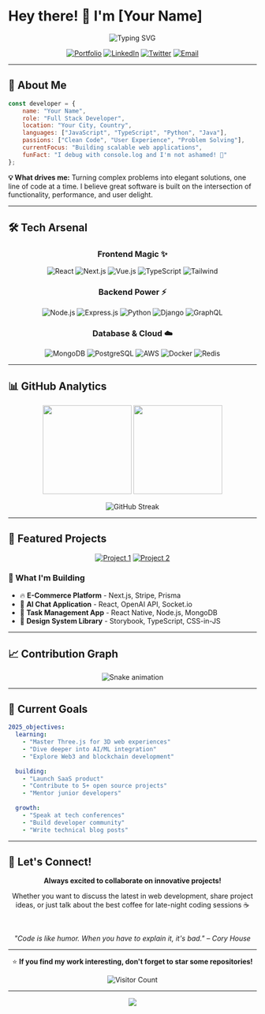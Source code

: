 # Hey there! 👋 I'm [Your Name]

<div align="center">
  
  ![Typing SVG](https://readme-typing-svg.herokuapp.com?font=Fira+Code&weight=600&size=28&pause=1000&color=00D8FF&center=true&vCenter=true&width=600&lines=Full+Stack+Developer;Problem+Solver;Code+Enthusiast;Always+Learning+%F0%9F%9A%80)
  
  [![Portfolio](https://img.shields.io/badge/Portfolio-FF5722?style=for-the-badge&logo=todoist&logoColor=white)](https://yourportfolio.com)
  [![LinkedIn](https://img.shields.io/badge/LinkedIn-0077B5?style=for-the-badge&logo=linkedin&logoColor=white)](https://linkedin.com/in/yourprofile)
  [![Twitter](https://img.shields.io/badge/Twitter-1DA1F2?style=for-the-badge&logo=twitter&logoColor=white)](https://twitter.com/yourhandle)
  [![Email](https://img.shields.io/badge/Email-D14836?style=for-the-badge&logo=gmail&logoColor=white)](mailto:your.email@example.com)

</div>

---

## 🚀 About Me

```javascript
const developer = {
    name: "Your Name",
    role: "Full Stack Developer",
    location: "Your City, Country",
    languages: ["JavaScript", "TypeScript", "Python", "Java"],
    passions: ["Clean Code", "User Experience", "Problem Solving"],
    currentFocus: "Building scalable web applications",
    funFact: "I debug with console.log and I'm not ashamed! 🐛"
};
```

**💡 What drives me:** Turning complex problems into elegant solutions, one line of code at a time. I believe great software is built on the intersection of functionality, performance, and user delight.

---

## 🛠️ Tech Arsenal

<div align="center">

### Frontend Magic ✨
![React](https://img.shields.io/badge/React-20232A?style=for-the-badge&logo=react&logoColor=61DAFB)
![Next.js](https://img.shields.io/badge/Next.js-000000?style=for-the-badge&logo=next.js&logoColor=white)
![Vue.js](https://img.shields.io/badge/Vue.js-35495E?style=for-the-badge&logo=vue.js&logoColor=4FC08D)
![TypeScript](https://img.shields.io/badge/TypeScript-007ACC?style=for-the-badge&logo=typescript&logoColor=white)
![Tailwind](https://img.shields.io/badge/Tailwind_CSS-38B2AC?style=for-the-badge&logo=tailwind-css&logoColor=white)

### Backend Power ⚡
![Node.js](https://img.shields.io/badge/Node.js-43853D?style=for-the-badge&logo=node.js&logoColor=white)
![Express.js](https://img.shields.io/badge/Express.js-404D59?style=for-the-badge&logo=express&logoColor=white)
![Python](https://img.shields.io/badge/Python-3776AB?style=for-the-badge&logo=python&logoColor=white)
![Django](https://img.shields.io/badge/Django-092E20?style=for-the-badge&logo=django&logoColor=white)
![GraphQL](https://img.shields.io/badge/GraphQL-E10098?style=for-the-badge&logo=graphql&logoColor=white)

### Database & Cloud ☁️
![MongoDB](https://img.shields.io/badge/MongoDB-4EA94B?style=for-the-badge&logo=mongodb&logoColor=white)
![PostgreSQL](https://img.shields.io/badge/PostgreSQL-316192?style=for-the-badge&logo=postgresql&logoColor=white)
![AWS](https://img.shields.io/badge/AWS-232F3E?style=for-the-badge&logo=amazon-aws&logoColor=white)
![Docker](https://img.shields.io/badge/Docker-2496ED?style=for-the-badge&logo=docker&logoColor=white)
![Redis](https://img.shields.io/badge/Redis-DC382D?style=for-the-badge&logo=redis&logoColor=white)

</div>

---

## 📊 GitHub Analytics

<div align="center">
  
  <img height="180em" src="https://github-readme-stats.vercel.app/api?username=yourusername&show_icons=true&theme=tokyonight&include_all_commits=true&count_private=true"/>
  <img height="180em" src="https://github-readme-stats.vercel.app/api/top-langs/?username=yourusername&layout=compact&theme=tokyonight"/>

</div>

<div align="center">
  
  ![GitHub Streak](https://github-readme-streak-stats.herokuapp.com/?user=yourusername&theme=tokyonight)
  
</div>

---

## 🌟 Featured Projects

<div align="center">

[![Project 1](https://github-readme-stats.vercel.app/api/pin/?username=yourusername&repo=awesome-project-1&theme=tokyonight)](https://github.com/yourusername/awesome-project-1)
[![Project 2](https://github-readme-stats.vercel.app/api/pin/?username=yourusername&repo=amazing-project-2&theme=tokyonight)](https://github.com/yourusername/amazing-project-2)

</div>

### 🎯 What I'm Building

- 🔥 **E-Commerce Platform** - Next.js, Stripe, Prisma
- 🤖 **AI Chat Application** - React, OpenAI API, Socket.io  
- 📱 **Task Management App** - React Native, Node.js, MongoDB
- 🎨 **Design System Library** - Storybook, TypeScript, CSS-in-JS

---

## 📈 Contribution Graph

<div align="center">
  
  ![Snake animation](https://github.com/yourusername/yourusername/blob/output/github-contribution-grid-snake.svg)
  
</div>

---

## 🎯 Current Goals

```yaml
2025_objectives:
  learning:
    - "Master Three.js for 3D web experiences"
    - "Dive deeper into AI/ML integration"
    - "Explore Web3 and blockchain development"
  
  building:
    - "Launch SaaS product"
    - "Contribute to 5+ open source projects" 
    - "Mentor junior developers"
    
  growth:
    - "Speak at tech conferences"
    - "Build developer community"
    - "Write technical blog posts"
```

---

## 💬 Let's Connect!

<div align="center">

**Always excited to collaborate on innovative projects!**

Whether you want to discuss the latest in web development, share project ideas, or just talk about the best coffee for late-night coding sessions ☕

<br>

*"Code is like humor. When you have to explain it, it's bad." – Cory House*

---

⭐ **If you find my work interesting, don't forget to star some repositories!**

![Visitor Count](https://profile-counter.glitch.me/yourusername/count.svg)

</div>

---

<div align="center">
  <img src="https://capsule-render.vercel.app/api?type=waving&color=gradient&height=100&section=footer"/>
</div>
